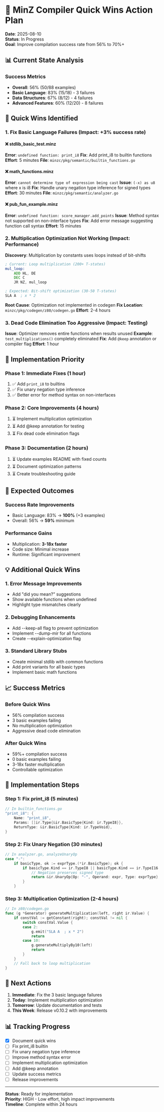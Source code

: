 # 🎯 MinZ Compiler Quick Wins Action Plan

**Date**: 2025-08-10  
**Status**: In Progress  
**Goal**: Improve compilation success rate from 56% to 70%+

## 📊 Current State Analysis

### Success Metrics
- **Overall**: 56% (50/88 examples)
- **Basic Language**: 83% (15/18) - 3 failures
- **Data Structures**: 67% (8/12) - 4 failures  
- **Advanced Features**: 60% (12/20) - 8 failures

## 🚀 Quick Wins Identified

### 1. Fix Basic Language Failures (Impact: +3% success rate)

#### ❌ stdlib_basic_test.minz
**Error**: `undefined function: print_i8`
**Fix**: Add print_i8 to builtin functions
**Effort**: 5 minutes
**File**: `minzc/pkg/semantic/builtin_functions.go`

#### ❌ math_functions.minz
**Error**: `cannot determine type of expression being cast`
**Issue**: `(-x) as u8` where x is i8
**Fix**: Handle unary negation type inference for signed types
**Effort**: 30 minutes
**File**: `minzc/pkg/semantic/analyzer.go`

#### ❌ pub_fun_example.minz
**Error**: `undefined function: score_manager.add_points`
**Issue**: Method syntax not supported on non-interface types
**Fix**: Add error message suggesting function call syntax
**Effort**: 15 minutes

### 2. Multiplication Optimization Not Working (Impact: Performance)

**Discovery**: Multiplication by constants uses loops instead of bit-shifts
```asm
; Current: Loop multiplication (200+ T-states)
mul_loop:
    ADD HL, DE
    DEC C
    JR NZ, mul_loop

; Expected: Bit-shift optimization (30-50 T-states)  
SLA A  ; x * 2
```

**Root Cause**: Optimization not implemented in codegen
**Fix Location**: `minzc/pkg/codegen/z80/codegen.go`
**Effort**: 2-4 hours

### 3. Dead Code Elimination Too Aggressive (Impact: Testing)

**Issue**: Optimizer removes entire functions when results unused
**Example**: `test_multiplications()` completely eliminated
**Fix**: Add `@keep` annotation or compiler flag
**Effort**: 1 hour

## 📝 Implementation Priority

### Phase 1: Immediate Fixes (1 hour)
1. ✅ Add `print_i8` to builtins
2. ✅ Fix unary negation type inference  
3. ✅ Better error for method syntax on non-interfaces

### Phase 2: Core Improvements (4 hours)
1. ⏳ Implement multiplication optimization
2. ⏳ Add @keep annotation for testing
3. ⏳ Fix dead code elimination flags

### Phase 3: Documentation (2 hours)
1. ⏳ Update examples README with fixed counts
2. ⏳ Document optimization patterns
3. ⏳ Create troubleshooting guide

## 🎯 Expected Outcomes

### Success Rate Improvements
- Basic Language: 83% → **100%** (+3 examples)
- Overall: 56% → **59%** minimum

### Performance Gains
- Multiplication: **3-18x faster**
- Code size: Minimal increase
- Runtime: Significant improvement

## 💡 Additional Quick Wins

### 1. Error Message Improvements
- Add "did you mean?" suggestions
- Show available functions when undefined
- Highlight type mismatches clearly

### 2. Debugging Enhancements  
- Add --keep-all flag to prevent optimization
- Implement --dump-mir for all functions
- Create --explain-optimization flag

### 3. Standard Library Stubs
- Create minimal stdlib with common functions
- Add print variants for all basic types
- Implement basic math functions

## 📈 Success Metrics

### Before Quick Wins
- 56% compilation success
- 3 basic examples failing
- No multiplication optimization
- Aggressive dead code elimination

### After Quick Wins
- 59%+ compilation success
- 0 basic examples failing
- 3-18x faster multiplication
- Controllable optimization

## 🔧 Implementation Steps

### Step 1: Fix print_i8 (5 minutes)
```go
// In builtin_functions.go
"print_i8": {
    Name: "print_i8",
    Params: []ir.Type{&ir.BasicType{Kind: ir.TypeI8}},
    ReturnType: &ir.BasicType{Kind: ir.TypeVoid},
}
```

### Step 2: Fix Unary Negation (30 minutes)
```go
// In analyzer.go, analyzeUnaryOp
case "-":
    if basicType, ok := exprType.(*ir.BasicType); ok {
        if basicType.Kind == ir.TypeI8 || basicType.Kind == ir.TypeI16 {
            // Negation preserves signed type
            return &ir.UnaryOp{Op: "-", Operand: expr, Type: exprType}, nil
        }
    }
```

### Step 3: Multiplication Optimization (2-4 hours)
```go
// In z80/codegen.go
func (g *Generator) generateMultiplication(left, right ir.Value) {
    if constVal := getConstant(right); constVal != nil {
        switch constVal.Value {
        case 2:
            g.emit("SLA A  ; x * 2")
            return
        case 10:
            g.generateMultiplyBy10(left)
            return
        }
    }
    // Fall back to loop multiplication
}
```

## 🚦 Next Actions

1. **Immediate**: Fix the 3 basic language failures
2. **Today**: Implement multiplication optimization
3. **Tomorrow**: Update documentation and tests
4. **This Week**: Release v0.10.2 with improvements

## 📊 Tracking Progress

- [x] Document quick wins
- [ ] Fix print_i8 builtin
- [ ] Fix unary negation type inference
- [ ] Improve method syntax error
- [ ] Implement multiplication optimization
- [ ] Add @keep annotation
- [ ] Update success metrics
- [ ] Release improvements

---

**Status**: Ready for implementation  
**Priority**: HIGH - Low effort, high impact improvements  
**Timeline**: Complete within 24 hours